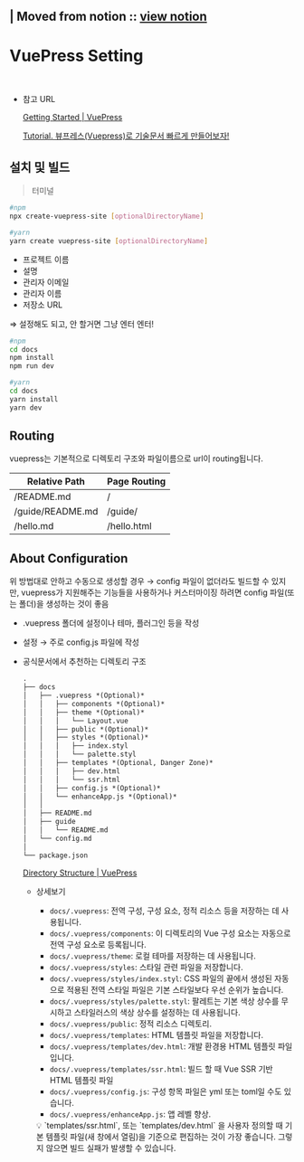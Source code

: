 | Moved from notion :: [view notion](https://fnf-digital.notion.site/VuePress-6be3ea58fc5c46139afa58bebeeedcc0)
-
# VuePress Setting
<br>

- 참고 URL
    
    [Getting Started | VuePress](https://vuepress.vuejs.org/guide/getting-started.html#prerequisites)
    
    [Tutorial. 뷰프레스(Vuepress)로 기술문서 빠르게 만들어보자!](https://limdongjin.github.io/vuejs/vuepress/#vuepress%E1%84%82%E1%85%B3%E1%86%AB-%E1%84%86%E1%85%AE%E1%84%8B%E1%85%A5%E1%86%BA%E1%84%8B%E1%85%B5%E1%86%AB%E1%84%80%E1%85%A1)
    

## 설치 및 빌드

> 터미널
> 

```bash
#npm
npx create-vuepress-site [optionalDirectoryName]

#yarn
yarn create vuepress-site [optionalDirectoryName]
```

- 프로젝트 이름
- 설명
- 관리자 이메일
- 관리자 이름
- 저장소 URL

⇒ 설정해도 되고, 안 할거면 그냥 엔터 엔터! 

```bash
#npm 
cd docs
npm install
npm run dev

#yarn
cd docs
yarn install
yarn dev
```

## Routing

vuepress는 기본적으로 디렉토리 구조와 파일이름으로 url이 routing됩니다.

| Relative Path | Page Routing |
| --- | --- |
| /README.md | / |
| /guide/README.md | /guide/ |
| /hello.md | /hello.html |

## About Configuration

위 방법대로 안하고 수동으로 생성할 경우 → config 파일이 없더라도 빌드할 수 있지만, vuepress가 지원해주는 기능들을 사용하거나 커스터마이징 하려면 config 파일(또는 폴더)을 생성하는 것이 좋음

- .vuepress 폴더에 설정이나 테마, 플러그인 등을 작성
- 설정 → 주로 config.js 파일에 작성
- 공식문서에서 추천하는 디렉토리 구조
    
    ```markdown
    .
    ├── docs
    │   ├── .vuepress *(Optional)*
    │   │   ├── components *(Optional)*
    │   │   ├── theme *(Optional)*
    │   │   │   └── Layout.vue
    │   │   ├── public *(Optional)*
    │   │   ├── styles *(Optional)*
    │   │   │   ├── index.styl
    │   │   │   └── palette.styl
    │   │   ├── templates *(Optional, Danger Zone)*
    │   │   │   ├── dev.html
    │   │   │   └── ssr.html
    │   │   ├── config.js *(Optional)*
    │   │   └── enhanceApp.js *(Optional)*
    │   │
    │   ├── README.md
    │   ├── guide
    │   │   └── README.md
    │   └── config.md
    │
    └── package.json
    ```
    
    [Directory Structure | VuePress](https://vuepress.vuejs.org/guide/directory-structure.html#default-page-routing)
    
    - 상세보기
        - `docs/.vuepress`: 전역 구성, 구성 요소, 정적 리소스 등을 저장하는 데 사용됩니다.
        - `docs/.vuepress/components`: 이 디렉토리의 Vue 구성 요소는 자동으로 전역 구성 요소로 등록됩니다.
        - `docs/.vuepress/theme`: 로컬 테마를 저장하는 데 사용됩니다.
        - `docs/.vuepress/styles`: 스타일 관련 파일을 저장합니다.
        - `docs/.vuepress/styles/index.styl`: CSS 파일의 끝에서 생성된 자동으로 적용된 전역 스타일 파일은 기본 스타일보다 우선 순위가 높습니다.
        - `docs/.vuepress/styles/palette.styl`: 팔레트는 기본 색상 상수를 무시하고 스타일러스의 색상 상수를 설정하는 데 사용됩니다.
        - `docs/.vuepress/public`: 정적 리소스 디렉토리.
        - `docs/.vuepress/templates`: HTML 템플릿 파일을 저장합니다.
        - `docs/.vuepress/templates/dev.html`: 개발 환경용 HTML 템플릿 파일입니다.
        - `docs/.vuepress/templates/ssr.html`: 빌드 할 때 Vue SSR 기반 HTML 템플릿 파일
        - `docs/.vuepress/config.js`: 구성 항목 파일은 yml 또는 toml일 수도 있습니다.
        - `docs/.vuepress/enhanceApp.js`: 앱 레벨 향상.
        
        <aside>
        💡 `templates/ssr.html`, 또는 `templates/dev.html` 을 사용자 정의할 때 기본 템플릿 파일(새 창에서 열림)을 기준으로 편집하는 것이 가장 좋습니다. 그렇지 않으면 빌드 실패가 발생할 수 있습니다.
        
        </aside>